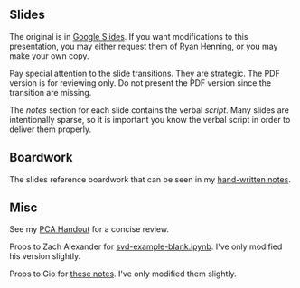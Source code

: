## Slides

The original is in [Google Slides](https://docs.google.com/presentation/d/1S-zwigg5jPcLyd9yTLio8msqN3jkW0uff-Fn_V_bgiU/edit?usp=sharing). If you want modifications to this presentation, you may either request them of Ryan Henning, or you may make your own copy.

Pay special attention to the slide transitions. They are strategic. The PDF version is for reviewing only. Do not present the PDF version since the transition are missing.

The *notes* section for each slide contains the verbal *script*. Many slides are intentionally sparse, so it is important you know the verbal script in order to deliver them properly.

## Boardwork

The slides reference boardwork that can be seen in my [hand-written notes](pca_notes_bw.pdf).

## Misc

See my [PCA Handout](Handout.pdf) for a concise review.

Props to Zach Alexander for [svd-example-blank.ipynb](svd-example-blank.ipynb). I've only modified his version slightly.

Props to Gio for [these notes](notes.md). I've only modified them slightly.

